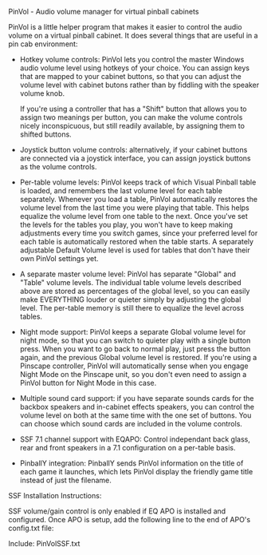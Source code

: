 PinVol - Audio volume manager for virtual pinball cabinets

PinVol is a little helper program that makes it easier to control the
audio volume on a virtual pinball cabinet.  It does several things
that are useful in a pin cab environment:

- Hotkey volume controls: PinVol lets you control the master
  Windows audio volume level using hotkeys of your choice.  You
  can assign keys that are mapped to your cabinet buttons, so
  that you can adjust the volume level with cabinet butons
  rather than by fiddling with the speaker volume knob.

  If you're using a controller that has a "Shift" button that
  allows you to assign two meanings per button, you can make
  the volume controls nicely inconspicuous, but still readily
  available, by assigning them to shifted buttons.

- Joystick button volume controls: alternatively, if your cabinet 
  buttons are connected via a joystick interface, you can assign
  joystick buttons as the volume controls.

- Per-table volume levels: PinVol keeps track of which Visual
  Pinball table is loaded, and remembers the last volume level
  for each table separately.  Whenever you load a table, PinVol
  automatically restores the volume level from the last time you
  were playing that table.  This helps equalize the volume level
  from one table to the next.  Once you've set the levels for the
  tables you play, you won't have to keep making adjustments every
  time you switch games, since your preferred level for each table
  is automatically restored when the table starts.  A separately
  adjustable Default Volume level is used for tables that don't 
  have their own PinVol settings yet.

- A separate master volume level: PinVol has separate "Global" and
  "Table" volume levels.  The individual table volume levels
  described above are stored as percentages of the global level, 
  so you can easily make EVERYTHING louder or quieter simply by
  adjusting the global level.  The per-table memory is still there
  to equalize the level across tables.

- Night mode support: PinVol keeps a separate Global volume level
  for night mode, so that you can switch to quieter play with a
  single button press.  When you want to go back to normal play,
  just press the button again, and the previous Global volume
  level is restored.  If you're using a Pinscape controller,
  PinVol will automatically sense when you engage Night Mode
  on the Pinscape unit, so you don't even need to assign a PinVol
  button for Night Mode in this case.

- Multiple sound card support: if you have separate sounds cards
  for the backbox speakers and in-cabinet effects speakers, you
  can control the volume level on both at the same time with the
  one set of buttons.  You can choose which sound cards are
  included in the volume controls.
  
- SSF 7.1 channel support with EQAPO: Control independant back glass,
  rear and front speakers in a 7.1 configuration on a per-table basis.

- PinballY integration: PinballY sends PinVol information on the
  title of each game it launches, which lets PinVol display the
  friendly game title instead of just the filename.

SSF Installation Instructions:

SSF volume/gain control is only enabled if EQ APO is installed and configured.
Once APO is setup, add the following line to the end of APO's config.txt file:

   Include: PinVolSSF.txt
